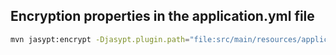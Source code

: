 ## Encryption properties in the application.yml file

```bash
mvn jasypt:encrypt -Djasypt.plugin.path="file:src/main/resources/application.yml" -Djasypt.encryptor.password="password"
```